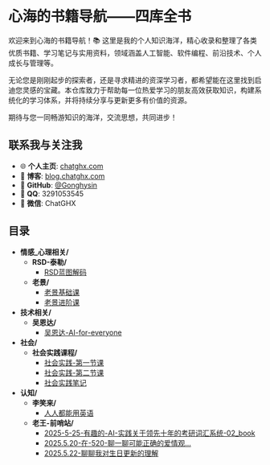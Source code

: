 # 心海的书籍导航——四库全书

欢迎来到心海的书籍导航！📚 这里是我的个人知识海洋，精心收录和整理了各类优质书籍、学习笔记与实用资料，领域涵盖人工智能、软件编程、前沿技术、个人成长与管理等。

无论您是刚刚起步的探索者，还是寻求精进的资深学习者，都希望能在这里找到启迪您灵感的宝藏。本仓库致力于帮助每一位热爱学习的朋友高效获取知识，构建系统化的学习体系，并将持续分享与更新更多有价值的资源。

期待与您一同畅游知识的海洋，交流思想，共同进步！

## 联系我与关注我

*   🌐 **个人主页**: [chatghx.com](http://chatghx.com)
*   📝 **博客**: [blog.chatghx.com](http://blog.chatghx.com)
*   🐙 **GitHub**: [@Gonghysin](https://github.com/Gonghysin)
*   🐧 **QQ**: 3291053545
*   💬 **微信**: ChatGHX

## 目录
<!-- AUTO_DIR_START -->
- **情感_心理相关/**
  - **RSD-泰勒/**
    - [RSD蓝图解码](books/情感_心理相关/RSD-泰勒/RSD蓝图解码.md)
  - **老景/**
    - [老景基础课](books/情感_心理相关/老景/老景基础课.md)
    - [老景进阶课](books/情感_心理相关/老景/老景进阶课.md)
- **技术相关/**
  - **吴恩达/**
    - [吴恩达-AI-for-everyone](books/技术相关/吴恩达/吴恩达-AI-for-everyone.md)
- **社会/**
  - **社会实践课程/**
    - [社会实践-第一节课](books/社会/社会实践课程/社会实践-第一节课.md)
    - [社会实践-第二节课](books/社会/社会实践课程/社会实践-第二节课.md)
    - [社会实践笔记](books/社会/社会实践课程/社会实践笔记.md)
- **认知/**
  - **李笑来/**
    - [人人都能用英语](books/认知/李笑来/人人都能用英语.md)
  - **老王-前哨站/**
    - [2025-5-25-有趣的-AI-实践关于领先十年的考研词汇系统-02_book](books/认知/老王-前哨站/2025-5-25-有趣的-AI-实践关于领先十年的考研词汇系统-02_book.md)
    - [2025.5.20-在-520-聊一聊可能正确的爱情观…](books/认知/老王-前哨站/2025.5.20-在-520-聊一聊可能正确的爱情观….md)
    - [2025.5.22-聊聊我对生日更新的理解](books/认知/老王-前哨站/2025.5.22-聊聊我对生日更新的理解.md)
<!-- AUTO_DIR_END -->